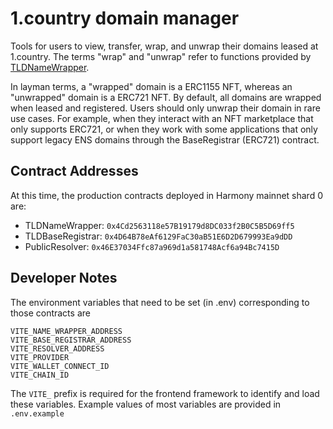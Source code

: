 # 1.country domain manager

Tools for users to view, transfer, wrap, and unwrap their domains leased at 1.country. The terms "wrap" and "unwrap" refer to functions provided by [TLDNameWrapper](https://github.com/harmony-one/ens-deployer/blob/main/contract/contracts/TLDNameWrapper.sol). 

In layman terms, a "wrapped" domain is a ERC1155 NFT, whereas an "unwrapped" domain is a ERC721 NFT. By default, all domains are wrapped when leased and registered. Users should only unwrap their domain in rare use cases. For example, when they interact with an NFT marketplace that only supports ERC721, or when they work with some applications that only support legacy ENS domains through the BaseRegistrar (ERC721) contract.

## Contract Addresses

At this time, the production contracts deployed in Harmony mainnet shard 0 are:

- TLDNameWrapper: `0x4Cd2563118e57B19179d8DC033f2B0C5B5D69ff5`
- TLDBaseRegistrar: `0x4D64B78eAf6129FaC30aB51E6D2D679993Ea9dDD`
- PublicResolver: `0x46E37034Ffc87a969d1a581748Acf6a94Bc7415D`

## Developer Notes

The environment variables that need to be set (in .env) corresponding to those contracts are

```
VITE_NAME_WRAPPER_ADDRESS
VITE_BASE_REGISTRAR_ADDRESS
VITE_RESOLVER_ADDRESS
VITE_PROVIDER
VITE_WALLET_CONNECT_ID
VITE_CHAIN_ID
```

The `VITE_` prefix is required for the frontend framework to identify and load these variables. Example values of most variables are provided in `.env.example` 